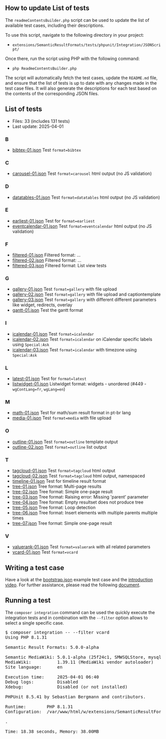 ## How to update List of tests

The `readmeContentsBuilder.php` script can be used to update the list of available test cases, including their descriptions.

To use this script, navigate to the following directory in your project:
- `extensions/SemanticResultFormats/tests/phpunit/Integration/JSONScript/`

Once there, run the script using PHP with the following command:
- `php ReadmeContentsBuilder.php`

The script will automatically fetch the test cases, update the `README.md` file, and ensure that the list of tests is up to date with any changes made in the test case files.
It will also generate the descriptions for each test based on the contents of the corresponding JSON files.

<!-- Begin of generated contents by readmeContentsBuilder.php -->

## List of tests

- Files: 33 (includes 131 tests)
- Last update: 2025-04-01

### B
* [bibtex-01.json](https://github.com/SemanticMediaWiki/SemanticResultFormats/tree/master/tests/phpunit/Integration/JSONScript/TestCases/bibtex-01.json) Test `format=bibtex`

### C
* [carousel-01.json](https://github.com/SemanticMediaWiki/SemanticResultFormats/tree/master/tests/phpunit/Integration/JSONScript/TestCases/carousel-01.json) Test `format=carousel` html output (no JS validation)

### D
* [datatables-01.json](https://github.com/SemanticMediaWiki/SemanticResultFormats/tree/master/tests/phpunit/Integration/JSONScript/TestCases/datatables-01.json) Test `format=datatables` html output (no JS validation)

### E
* [earliest-01.json](https://github.com/SemanticMediaWiki/SemanticResultFormats/tree/master/tests/phpunit/Integration/JSONScript/TestCases/earliest-01.json) Test for `format=earliest`
* [eventcalendar-01.json](https://github.com/SemanticMediaWiki/SemanticResultFormats/tree/master/tests/phpunit/Integration/JSONScript/TestCases/eventcalendar-01.json) Test `format=eventcalendar` html output (no JS validation)

### F
* [filtered-01.json](https://github.com/SemanticMediaWiki/SemanticResultFormats/tree/master/tests/phpunit/Integration/JSONScript/TestCases/filtered-01.json) Filtered format: ...
* [filtered-02.json](https://github.com/SemanticMediaWiki/SemanticResultFormats/tree/master/tests/phpunit/Integration/JSONScript/TestCases/filtered-02.json) Filtered format: ...
* [filtered-03.json](https://github.com/SemanticMediaWiki/SemanticResultFormats/tree/master/tests/phpunit/Integration/JSONScript/TestCases/filtered-03.json) Filtered format: List view tests

### G
* [gallery-01.json](https://github.com/SemanticMediaWiki/SemanticResultFormats/tree/master/tests/phpunit/Integration/JSONScript/TestCases/gallery-01.json) Test `format=gallery` with file upload
* [gallery-02.json](https://github.com/SemanticMediaWiki/SemanticResultFormats/tree/master/tests/phpunit/Integration/JSONScript/TestCases/gallery-02.json) Test `format=gallery` with file upload and captiontemplate
* [gallery-03.json](https://github.com/SemanticMediaWiki/SemanticResultFormats/tree/master/tests/phpunit/Integration/JSONScript/TestCases/gallery-03.json) Test `format=gallery` with different different parameters like widget, redirects, overlay
* [gantt-01.json](https://github.com/SemanticMediaWiki/SemanticResultFormats/tree/master/tests/phpunit/Integration/JSONScript/TestCases/gantt-01.json) Test the gantt format

### I
* [icalendar-01.json](https://github.com/SemanticMediaWiki/SemanticResultFormats/tree/master/tests/phpunit/Integration/JSONScript/TestCases/icalendar-01.json) Test `format=icalendar`
* [icalendar-02.json](https://github.com/SemanticMediaWiki/SemanticResultFormats/tree/master/tests/phpunit/Integration/JSONScript/TestCases/icalendar-02.json) Test `format=icalendar` on iCalendar specific labels using `Special:Ask`
* [icalendar-03.json](https://github.com/SemanticMediaWiki/SemanticResultFormats/tree/master/tests/phpunit/Integration/JSONScript/TestCases/icalendar-03.json) Test `format=icalendar` with timezone using `Special:Ask`

### L
* [latest-01.json](https://github.com/SemanticMediaWiki/SemanticResultFormats/tree/master/tests/phpunit/Integration/JSONScript/TestCases/latest-01.json) Test for `format=latest`
* [listwidget-01.json](https://github.com/SemanticMediaWiki/SemanticResultFormats/tree/master/tests/phpunit/Integration/JSONScript/TestCases/listwidget-01.json) Listwidget format: widgets - unordered (#449 - `wgContLang=fr`, `wgLang=en`)

### M
* [math-01.json](https://github.com/SemanticMediaWiki/SemanticResultFormats/tree/master/tests/phpunit/Integration/JSONScript/TestCases/math-01.json) Test for math/sum result format in pt-br lang
* [media-01.json](https://github.com/SemanticMediaWiki/SemanticResultFormats/tree/master/tests/phpunit/Integration/JSONScript/TestCases/media-01.json) Test `format=media` with file upload

### O
* [outline-01.json](https://github.com/SemanticMediaWiki/SemanticResultFormats/tree/master/tests/phpunit/Integration/JSONScript/TestCases/outline-01.json) Test `format=outline` template output
* [outline-02.json](https://github.com/SemanticMediaWiki/SemanticResultFormats/tree/master/tests/phpunit/Integration/JSONScript/TestCases/outline-02.json) Test `format=outline` list output

### T
* [tagcloud-01.json](https://github.com/SemanticMediaWiki/SemanticResultFormats/tree/master/tests/phpunit/Integration/JSONScript/TestCases/tagcloud-01.json) Test `format=tagcloud` html output
* [tagcloud-02.json](https://github.com/SemanticMediaWiki/SemanticResultFormats/tree/master/tests/phpunit/Integration/JSONScript/TestCases/tagcloud-02.json) Test `format=tagcloud` html output, namespaced
* [timeline-01.json](https://github.com/SemanticMediaWiki/SemanticResultFormats/tree/master/tests/phpunit/Integration/JSONScript/TestCases/timeline-01.json) Test for timeline result format
* [tree-01.json](https://github.com/SemanticMediaWiki/SemanticResultFormats/tree/master/tests/phpunit/Integration/JSONScript/TestCases/tree-01.json) Tree format: Multi-page results
* [tree-02.json](https://github.com/SemanticMediaWiki/SemanticResultFormats/tree/master/tests/phpunit/Integration/JSONScript/TestCases/tree-02.json) Tree format: Simple one-page result
* [tree-03.json](https://github.com/SemanticMediaWiki/SemanticResultFormats/tree/master/tests/phpunit/Integration/JSONScript/TestCases/tree-03.json) Tree format: Raising error: Missing 'parent' parameter
* [tree-04.json](https://github.com/SemanticMediaWiki/SemanticResultFormats/tree/master/tests/phpunit/Integration/JSONScript/TestCases/tree-04.json) Tree format: Empty resultset does not produce tree
* [tree-05.json](https://github.com/SemanticMediaWiki/SemanticResultFormats/tree/master/tests/phpunit/Integration/JSONScript/TestCases/tree-05.json) Tree format: Loop detection
* [tree-06.json](https://github.com/SemanticMediaWiki/SemanticResultFormats/tree/master/tests/phpunit/Integration/JSONScript/TestCases/tree-06.json) Tree format: Insert elements with multiple parents multiple times
* [tree-07.json](https://github.com/SemanticMediaWiki/SemanticResultFormats/tree/master/tests/phpunit/Integration/JSONScript/TestCases/tree-07.json) Tree format: Simple one-page result

### V
* [valuerank-01.json](https://github.com/SemanticMediaWiki/SemanticResultFormats/tree/master/tests/phpunit/Integration/JSONScript/TestCases/valuerank-01.json) Test `format=valuerank` with all related parameters
* [vcard-01.json](https://github.com/SemanticMediaWiki/SemanticResultFormats/tree/master/tests/phpunit/Integration/JSONScript/TestCases/vcard-01.json) Test `format=vcard`

<!-- End of generated contents by readmeContentsBuilder.php -->

## Writing a test case

Have a look at the [bootstrap.json](https://github.com/SemanticMediaWiki/SemanticResultFormats/tree/master/tests/phpunit/Integration/JSONScript/bootstrap.json) example test case and the [introduction video](https://youtu.be/7fDKjPFaTaY). For further assistance, please read the following [document](https://github.com/SemanticMediaWiki/SemanticMediaWiki/tree/master/tests/phpunit/Integration/JSONScript#designing-an-integration-test).

## Running a test

The `composer integration` command can be used the quickly execute the integration tests and in
combination with the `--filter` option allows to select a single specific case.

<pre>
$ composer integration -- --filter vcard
Using PHP 8.1.31

Semantic Result Formats: 5.0.0-alpha

Semantic MediaWiki: 5.0.1-alpha (25f24c1, SMWSQLStore, mysql)
MediaWiki:          1.39.11 (MediaWiki vendor autoloader)
Site language:      en

Execution time:     2025-04-01 06:40
Debug logs:         Disabled
Xdebug:             Disabled (or not installed)

PHPUnit 8.5.41 by Sebastian Bergmann and contributors.

Runtime:        PHP 8.1.31
Configuration:  /var/www/html/w/extensions/SemanticResultFormats/phpunit.xml.dist

.

Time: 18.38 seconds, Memory: 38.00MB
</pre>
